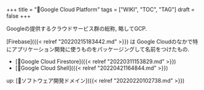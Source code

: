 +++
title = "📝Google Cloud Platform"
tags = ["WIKI", "TOC", "TAG"]
draft = false
+++

Googleの提供するクラウドサービス群の総称, 略してGCP.

[Firebase]({{< relref "20220215183442.md" >}}) は Google Cloudのなかで特にアプリケーション開発に使うものをパッケージングして名前をつけたもの.

-   [📝Google Cloud Firestore]({{< relref "20220311153829.md" >}})
-   [📝Google Cloud Shell]({{< relref "20220421164844.md" >}})

up: [📂ソフトウェア開発ドメイン]({{< relref "20220220102738.md" >}})
